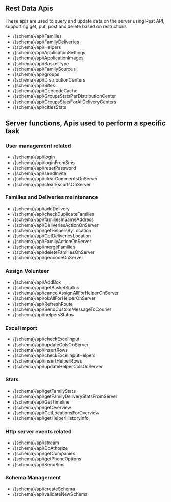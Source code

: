 ## Rest Data Apis
These apis are used to query and update data on the server using Rest API, supporting get, put, post and delete based on restrictions

* /{schema}/api/Families
* /{schema}/api/FamilyDeliveries
* /{schema}/api/Helpers
* /{schema}/api/ApplicationSettings
* /{schema}/api/ApplicationImages
* /{schema}/api/BasketType
* /{schema}/api/FamilySources
* /{schema}/api/groups
* /{schema}/api/DistributionCenters
* /{schema}/api/Sites
* /{schema}/api/GeocodeCache
* /{schema}/api/GroupsStatsPerDistributionCenter
* /{schema}/api/GroupsStatsForAllDeliveryCenters
* /{schema}/api/citiesStats


## Server functions, Apis used to perform a specific task

### User management related
* /{schema}/api/login
* /{schema}/api/loginFromSms
* /{schema}/api/resetPassword
* /{schema}/api/sendInvite
* /{schema}/api/clearCommentsOnServer
* /{schema}/api/clearEscortsOnServer

### Families and Deliveries maintenance
* /{schema}/api/addDelivery
* /{schema}/api/checkDuplicateFamilies
* /{schema}/api/familiesInSameAddress
* /{schema}/api/DeliveriesActionOnServer
* /{schema}/api/getHelpersByLocation
* /{schema}/api/GetDeliveriesLocation
* /{schema}/api/FamilyActionOnServer
* /{schema}/api/mergeFamilies
* /{schema}/api/deleteFamiliesOnServer
* /{schema}/api/geocodeOnServer

### Assign Volunteer
* /{schema}/api/AddBox
* /{schema}/api/getBasketStatus
* /{schema}/api/cancelAssignAllForHelperOnServer
* /{schema}/api/okAllForHelperOnServer
* /{schema}/api/RefreshRoute
* /{schema}/api/SendCustomMessageToCourier
* /{schema}/api/helpersStatus

### Excel import 
* /{schema}/api/checkExcelInput
* /{schema}/api/updateColsOnServer
* /{schema}/api/insertRows
* /{schema}/api/checkExcelInputHelpers
* /{schema}/api/insertHelperRows
* /{schema}/api/updateHelperColsOnServer

### Stats
* /{schema}/api/getFamilyStats
* /{schema}/api/getFamilyDeliveryStatsFromServer
* /{schema}/api/GetTimeline
* /{schema}/api/getOverview
* /{schema}/api/GetLocationsForOverview
* /{schema}/api/getHelperHistoryInfo

### Http server events related
* /{schema}/api/stream
* /{schema}/api/DoAthorize
* /{schema}/api/getCompanies
* /{schema}/api/getPhoneOptions
* /{schema}/api/SendSms

### Schema Management
* /{schema}/api/createSchema
* /{schema}/api/validateNewSchema
